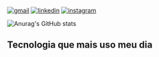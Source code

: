 [![gmail](https://img.shields.io/badge/Gmail-D14836?style=for-the-badge&logo=gmail&logoColor=white)](microempreededorwa@gmail.com)
[![linkedin](https://img.shields.io/badge/LinkedIn-0077B5?style=for-the-badge&logo=linkedin&logoColor=white)](https://www.linkedin.com/in/william-pereira-rodrigues-19054563/)
[![instagram](https://img.shields.io/badge/Instagram-E4405F?style=for-the-badge&logo=instagram&logoColor=white)](https://www.instagram.com/willliam_pereira_rodrigues/)


![Anurag's GitHub stats](https://github-readme-stats.vercel.app/api?username=wil258&show=dracula)



## Tecnologia que mais uso meu dia





